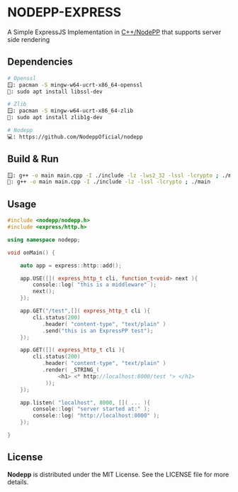 # NODEPP-EXPRESS

A Simple ExpressJS Implementation in [C++/NodePP]([NodePP](https://github.com/NodeppOficial/nodepp)) that supports server side rendering

## Dependencies
```bash
# Openssl
🪟: pacman -S mingw-w64-ucrt-x86_64-openssl
🐧: sudo apt install libssl-dev

# Zlib
🪟: pacman -S mingw-w64-ucrt-x86_64-zlib
🐧: sudo apt install zlib1g-dev

# Nodepp
💻: https://github.com/NodeppOficial/nodepp
```

## Build & Run
```bash
🪟: g++ -o main main.cpp -I ./include -lz -lws2_32 -lssl -lcrypto ; ./main
🐧: g++ -o main main.cpp -I ./include -lz -lssl -lcrypto ; ./main
```

## Usage

```cpp
#include <nodepp/nodepp.h>
#include <express/http.h>

using namespace nodepp;

void onMain() {

    auto app = express::http::add();

    app.USE([]( express_http_t cli, function_t<void> next ){
        console::log( "this is a middleware" );
        next();
    });

    app.GET("/test",[]( express_http_t cli ){
        cli.status(200)
           .header( "content-type", "text/plain" )
           .send("this is an ExpressPP test");
    });

    app.GET([]( express_http_t cli ){
        cli.status(200)
           .header( "content-type", "text/plain" )
           .render( _STRING_(
                <h1> <° http://localhost:8000/test °> </h1>
            ));
    });

    app.listen( "localhost", 8000, []( ... ){
        console::log( "server started at:" );
        console::log( "http://localhost:8000" );
    });

}

```

## License

**Nodepp** is distributed under the MIT License. See the LICENSE file for more details.
